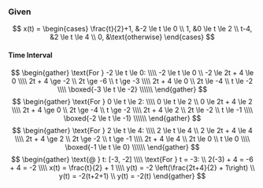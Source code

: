 ### Given
$$
x(t) = \begin{cases}
\frac{t}{2}+1, &-2 \le t \le 0 \\
1, &0 \le t \le 2  \\
t-4, &2 \le t \le 4 \\
0, &\text{otherwise}
\end{cases}
$$

#### Time Interval
$$
\begin{gather}
\text{For } -2 \le t \le 0: \\\\
-2 \le t \le 0 \\
-2 \le 2t + 4 \le 0 \\\\
2t + 4 \ge -2 \\
2t \ge -6 \\
t \ge -3 \\\\
2t + 4 \le 0 \\
2t \le -4 \\
t \le -2 \\\\
\boxed{-3 \le t \le -2} \\\\\\
\end{gather}
$$
$$
\begin{gather}
\text{For } 0 \le t \le 2: \\\\
0 \le t \le 2 \\
0 \le 2t + 4 \le 2 \\\\
2t + 4 \ge 0 \\
2t \ge -4 \\
t \ge -2 \\\\
2t + 4 \le 2 \\
2t \le -2 \\
t \le -1 \\\\
\boxed{-2 \le t \le -1} \\\\\\
\end{gather}
$$
$$
\begin{gather}
\text{For } 2 \le t \le 4: \\\\
2 \le t \le 4 \\
2 \le 2t + 4 \le 4 \\\\
2t + 4 \ge 2 \\
2t \ge -2 \\
t \ge -1 \\\\
2t + 4 \le 4 \\
2t \le 0 \\
t \le 0 \\\\
\boxed{-1 \le t \le 0} \\\\\\
\end{gather}
$$
$$
\begin{gather}
\text{@ } t: [-3, -2] \\\\
\text{For } t = -3: \\
2(-3) + 4 = -6 + 4 = -2 \\\\
x(t) = \frac{t}{2} + 1 \\\\
y(t) = -2 \left(\frac{2t+4}{2} + 1\right) \\
y(t) = -2(t+2+1) \\
y(t) = -2(t)
\end{gather}
$$